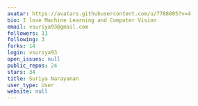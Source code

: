 ```yaml
---
avatar: https://avatars.githubusercontent.com/u/7788805?v=4
bio: I love Machine Learning and Computer Vision
email: vsuriya93@gmail.com
followers: 11
following: 3
forks: 14
login: vsuriya93
open_issues: null
public_repos: 24
stars: 34
title: Suriya Narayanan
user_type: User
website: null
---
```

